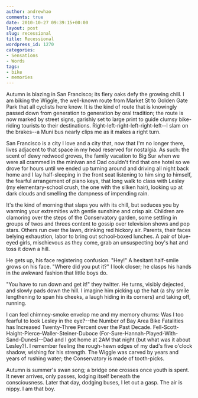 ```yaml
---
author: andrewhao
comments: true
date: 2010-10-27 09:39:15+00:00
layout: post
slug: recessional
title: Recessional
wordpress_id: 1270
categories:
- Sensations
- Words
tags:
- bike
- memories
---
```


Autumn is blazing in San Francisco; its fiery oaks defy the growing chill. I am biking the Wiggle, the well-known route from Market St to Golden Gate Park that all cyclists here know. It is the kind of route that is knowingly passed down from generation to generation by oral tradition; the route is now marked by street signs, garishly set to large print to guide clumsy bike-riding tourists to their destinations. Right-left-right-left-right-left--I slam on the brakes--a Muni bus nearly clips me as it makes a right turn.

San Francisco is a city I love and a city that, now that I'm no longer there, lives adjacent to that space in my head reserved for nostalgia. As such: the scent of dewy redwood groves, the family vacation to Big Sur when we were all crammed in the minivan and Dad couldn't find that one hotel so we drove for hours until we ended up turning around and driving all night back home and I lay half-sleeping in the front seat listening to him sing to himself, the fearful arrangement of piano keys, that long walk to class with Lesley (my elementary-school crush, the one with the silken hair), looking up at dark clouds and smelling the dampness of impending rain.

It's the kind of morning that slaps you with its chill, but seduces you by warming your extremities with gentle sunshine and crisp air. Children are clamoring over the steps of the Conservatory garden, some settling in groups of twos and threes content to gossip over television shows and pop stars. Others run over the lawn, drinking red hickory air. Parents, their faces belying exhaustion, labor to bring out school-boxed lunches. A pair of blue-eyed girls, mischievous as they come, grab an unsuspecting boy's hat and toss it down a hill.

He gets up, his face registering confusion. "Hey!" A hesitant half-smile grows on his face. "Where did you put it?" I look closer; he clasps his hands in the awkward fashion that little boys do.

"You have to run down and get it!" they twitter. He turns, visibly dejected, and slowly pads down the hill. I imagine him picking up the hat (a shy smile lengthening to span his cheeks, a laugh hiding in its corners) and taking off, running.

I can feel chimney-smoke envelop me and my memory churns: Was I too fearful to look Lesley in the eye?--the Number of Bay Area Bike Fatalities has Increased Twenty-Three Percent over the Past Decade. Fell-Scott-Haight-Pierce-Waller-Steiner-Duboce (For-Sure-Hannah-Played-With-Sand-Dunes)--Dad and I got home at 2AM that night (but what was it about Lesley?). I remember feeling the rough-hewn edges of my dad's five o'clock shadow, wishing for his strength. The Wiggle was carved by years and years of rushing water; the Conservatory is made of tooth-picks.

Autumn is summer's swan song; a bridge one crosses once youth is spent. It never arrives, only passes, lodging itself beneath the consciousness. Later that day, dodging buses, I let out a gasp. The air is nippy. I am that boy.
